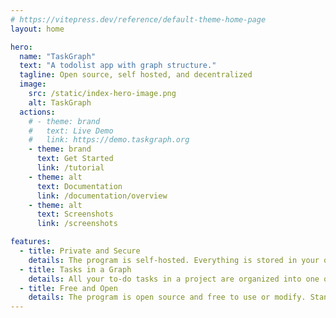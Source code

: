 ```yaml
---
# https://vitepress.dev/reference/default-theme-home-page
layout: home

hero:
  name: "TaskGraph"
  text: "A todolist app with graph structure."
  tagline: Open source, self hosted, and decentralized
  image:
    src: /static/index-hero-image.png
    alt: TaskGraph
  actions:
    # - theme: brand
    #   text: Live Demo
    #   link: https://demo.taskgraph.org
    - theme: brand
      text: Get Started
      link: /tutorial
    - theme: alt
      text: Documentation
      link: /documentation/overview
    - theme: alt
      text: Screenshots
      link: /screenshots

features:
  - title: Private and Secure
    details: The program is self-hosted. Everything is stored in your own device and your own server. Industrial-standard encrytion and authentication are employed to protect your data.
  - title: Tasks in a Graph
    details: All your to-do tasks in a project are organized into one or more directed graphs, allowing the program to analyze dependencies and determine what to focus on now.
  - title: Free and Open
    details: The program is open source and free to use or modify. Standard formats and open protocols are used to store and transmit your data. Move in or move out easily at any time.
---
```


<style>
:root {
  --vp-home-hero-image-background-image: linear-gradient(-45deg, #3451b2 50%, #47caff 50%);
  --vp-home-hero-image-filter: blur(44px);
}

@media (min-width: 640px) {
  :root {
    --vp-home-hero-image-filter: blur(56px);
  }
}

@media (min-width: 960px) {
  :root {
    --vp-home-hero-image-filter: blur(68px);
  }
}
</style>